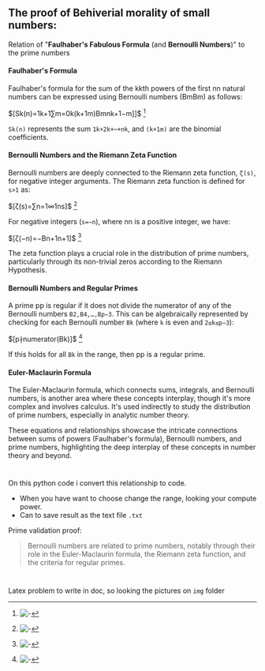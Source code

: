 ## The proof of Behiverial morality of small numbers:

Relation of "**Faulhaber's Fabulous Formula** (and **Bernoulli Numbers**)" to the prime numbers

#### Faulhaber's Formula

Faulhaber's formula for the sum of the kkth powers of the first nn natural numbers can be expressed using Bernoulli numbers (BmBm​) as follows:

$\[Sk(n)=1k+1∑m=0k(k+1m)Bmnk+1−m]]\$ [^1]

`Sk(n)` represents the sum `1k+2k+⋯+nk`, and `(k+1m)` are the binomial coefficients.

#### Bernoulli Numbers and the Riemann Zeta Function

Bernoulli numbers are deeply connected to the Riemann zeta function, `ζ(s)`, for negative integer arguments. 
The Riemann zeta function is defined for `s>1` as:

$\[ζ(s)=∑n=1∞1ns]\$ [^2]

For negative integers (`s=−n`), where nn is a positive integer, we have:

$\[ζ(−n)=−Bn+1n+1]\$ [^3]

The zeta function plays a crucial role in the distribution of prime numbers, particularly through its non-trivial 
zeros according to the Riemann Hypothesis.

#### Bernoulli Numbers and Regular Primes

A prime pp is regular if it does not divide the numerator of any of the Bernoulli numbers `B2,B4,…,Bp−3`​. 
This can be algebraically represented by checking for each Bernoulli number `Bk​` (where `k` is even and `2≤k≤p−3`):

$\[p∤numerator(Bk)]\$ [^4]

If this holds for all `Bk​` in the range, then pp is a regular prime.

#### Euler-Maclaurin Formula

The Euler-Maclaurin formula, which connects sums, integrals, and Bernoulli numbers, is another area where these concepts interplay, though it's more complex and involves calculus. It's used indirectly to study the distribution of prime numbers, especially in analytic number theory.

These equations and relationships showcase the intricate connections between sums of powers (Faulhaber's formula), Bernoulli numbers, and prime numbers, highlighting the deep interplay of these concepts in number theory and beyond.



#

On this python code i convert this relationship to code. 
- When you have want to choose change the range, looking your compute power.
- Can to save result as the text file `.txt`

Prime validation proof:
> Bernoulli numbers are related to prime numbers, notably through their role in the Euler-Maclaurin formula, the Riemann zeta function, and the criteria for regular primes.

#

Latex problem to write in doc, so looking the pictures on `img` folder
[^1]: ![-](https://github.com/mosi-sol/Mosi-Math/tree/main/prime-series/img/0001.png)
[^2]: ![-](https://github.com/mosi-sol/Mosi-Math/tree/main/prime-series/img/0002.png)
[^3]: ![-](https://github.com/mosi-sol/Mosi-Math/tree/main/prime-series/img/0003.png)
[^4]: ![-](https://github.com/mosi-sol/Mosi-Math/tree/main/prime-series/img/0004.png)
